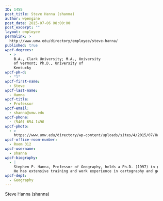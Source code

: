 ```yaml
---
ID: 1455
post_title: Steve Hanna (shanna)
author: wpengine
post_date: 2015-07-06 08:00:00
post_excerpt: ""
layout: employee
permalink: >
  http://www.umw.edu/directory/employee/steve-hanna/
published: true
wpcf-degrees:
  - >
    B.A., Clark University; M.A., University
    of Vermont; Ph.D., University of
    Kentucky
wpcf-ph-d:
  - "1"
wpcf-first-name:
  - Steve
wpcf-last-name:
  - Hanna
wpcf-title:
  - Professor
wpcf-email:
  - shanna@umw.edu
wpcf-phone:
  - (540) 654-1490
wpcf-photo:
  - >
    https://www.umw.edu/directory/wp-content/uploads/sites/4/2015/07/Hanna-Stephen05.jpg
wpcf-office-room-number:
  - Room 312
wpcf-username:
  - shanna
wpcf-biography:
  - |
    Stephen P. Hanna, Professor of Geography, holds a Ph.D. (1997) in geography from the University of Kentucky, an M.A. (1992) in geography from the University of Vermont, and a B.A. (1987) in geography from Clark University. He is a human geographer by training with primary interests in the economic and cultural characteristics of places within the global economy. His published works on these topics include the co-edited book Mapping Tourism (2003) and articles in Progress in Human Geography, Social and Cultural Geography, ACME: An International E-Journal for Critical Geographies, Historical Geography, Urban Geography, and The Southeastern Geographer. In addition, his research on narratives of slavery and emancipation in Fredericksburg’s heritage tourism landscape has been published in The Southeastern Geographer and presented at the Annual Meeting of the Association of Geographers.
    He has extensive training and work experience in cartography and geographic information systems (GIS). In addition to teaching these topics at the University, he regularly prepares maps for publication in academic books and journals. Dr. Hanna is a member of the Association of American Geographers and the Southeastern Division of the Association of American Geographers.
wpcf-dept:
  - Geography
---
```

Steve Hanna (shanna)